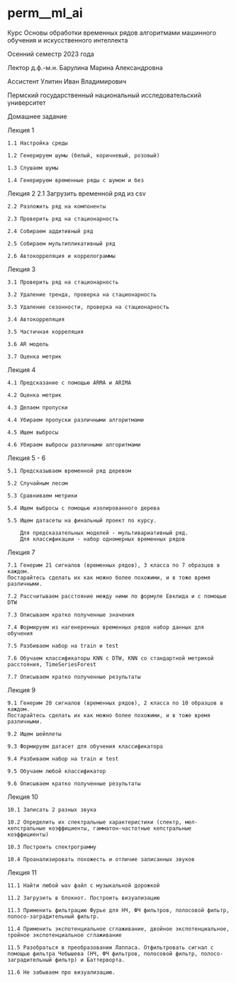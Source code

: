# perm__ml_ai

Курс Основы обработки временных рядов алгоритмами машинного обучения и искусственного интеллекта

Осенний семестр 2023 года

Лектор д.ф.-м.н. Барулина Марина Александровна

Ассистент  Улитин Иван Владимирович

Пермский государственный национальный исследовательский университет

Домашнее задание

Лекция 1

    1.1 Настройка среды
    
    1.2 Генерируем шумы (белый, коричневый, розовый)
    
    1.3 Слушаем шумы
    
    1.4 Генерируем временные ряды с шумом и без


Лекция 2
    2.1 Загрузить временной ряд из csv
    
    2.2 Разложить ряд на компоненты
    
    2.3 Проверить ряд на стационарность
    
    2.4 Собираем аддитивный ряд
    
    2.5 Собираем мультипликативный ряд
    
    2.6 Автокорреляция и коррелограммы	


Лекция 3

    3.1 Проверить ряд на стационарность
    
    3.2 Удаление тренда, проверка на стационарность
    
    3.3 Удаление сезонности, проверка на стационарность
    
    3.4 Автокорреляция
    
    3.5 Частичная корреляция	
    
    3.6 AR модель
    
    3.7 Оценка метрик


Лекция 4

    4.1 Предсказание с помощью ARMA и ARIMA
    
    4.2 Оценка метрик
    
    4.3 Делаем пропуски
    
    4.4 Убираем пропуски различными алгоритмами
    
    4.5 Ищем выбросы
    
    4.6 Убираем выбросы различными алгоритмами


Лекция 5 - 6

    5.1 Предсказываем временной ряд деревом
    
    5.2 Случайным лесом
    
    5.3 Сравниваем метрики
    
    5.4 Ищем выбросы с помощью изолированного дерева
    
    5.5 Ищем датасеты на финальный проект по курсу. 
    
        Для предсказательных моделей - мультивариативный ряд. 
        Для классификации - набор одномерных временных рядов


Лекция 7

    7.1 Генерим 21 сигналов (временных рядов), 3 класса по 7 образцов в каждом.
    Постарайтесь сделать их как можно более похожими, и в тоже время различными.
    
    7.2 Рассчитываем расстояние между ними по формуле Евклида и с помощью DTW
    
    7.3 Описываем кратко полученные значения
    
    7.4 Формируем из нагенеренных временных рядов набор данных для обучения
    
    7.5 Разбиваем набор на train и test
    
    7.6 Обучаем классификаторы KNN с DTW, KNN со стандартной метрикой расстояния, TimeSeriesForest
    
    7.7 Описываем кратко полученные результаты



Лекция 9

    9.1 Генерим 20 сигналов (временных рядов), 2 класса по 10 образцов в каждом.
    Постарайтесь сделать их как можно более похожими, и в тоже время различными.
    
    9.2 Ищем шейплеты
    
    9.3 Формируем датасет для обучения классификатора
    
    9.4 Разбиваем набор на train и test
    
    9.5 Обучаем любой классификатор
    
    9.6 Описываем кратко полученные результаты

Лекция 10

    10.1 Записать 2 разных звука
    
    10.2 Определить их спектральные характеристики (спектр, мел-кепстральные коэффициенты, гамматон-частотные кепстральные коэффициенты)
    
    10.3 Построить спектрограмму
    
    10.4 Проанализировать похожесть и отличие записанных звуков

Лекция 11

    11.1 Найти любой wav файл c музыкальной дорожкой
    
    11.2 Загрузить в блокнот. Построить визуализацию
    
    11.3 Применить фильтрацию Фурье для НЧ, ФЧ фильтров, полосовой фильтр, полосо-заградительный фильтр.
    
    11.4 Применить экспотенциальное сглаживание, двойное экспотенциальное, тройное экспотенциальное сглаживание

    11.5 Разобраться в преобразовании Лапласа. Отфильтровать сигнал с помощью фильтра Чебышева (НЧ, ФЧ фильтров, полосовой фильтр, полосо-заградительный фильтр) и Баттерворта.

    11.6 Не забываем про визуализацию.
    

